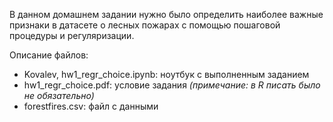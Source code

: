 В данном домашнем задании нужно было определить наиболее важные признаки в датасете о лесных пожарах с помощью пошаговой процедуры и регуляризации.

Описание файлов:

- Kovalev, hw1_regr_choice.ipynb: ноутбук с выполненным заданием
- hw1_regr_choice.pdf: условие задания *(примечание: в R писать было не обязательно)*
- forestfires.csv: файл с данными
